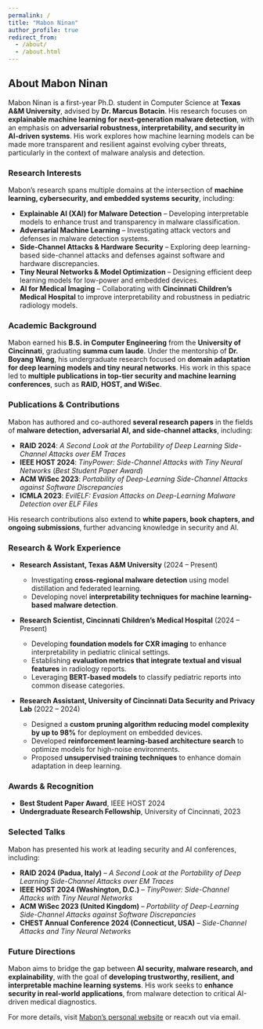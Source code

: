 ```yaml
---
permalink: /
title: "Mabon Ninan"
author_profile: true
redirect_from: 
  - /about/
  - /about.html
---
```


## About Mabon Ninan  

Mabon Ninan is a first-year Ph.D. student in Computer Science at **Texas A&M University**, advised by **Dr. Marcus Botacin**. His research focuses on **explainable machine learning for next-generation malware detection**, with an emphasis on **adversarial robustness, interpretability, and security in AI-driven systems**. His work explores how machine learning models can be made more transparent and resilient against evolving cyber threats, particularly in the context of malware analysis and detection.  

### Research Interests  

Mabon’s research spans multiple domains at the intersection of **machine learning, cybersecurity, and embedded systems security**, including:  

- **Explainable AI (XAI) for Malware Detection** – Developing interpretable models to enhance trust and transparency in malware classification.  
- **Adversarial Machine Learning** – Investigating attack vectors and defenses in malware detection systems.  
- **Side-Channel Attacks & Hardware Security** – Exploring deep learning-based side-channel attacks and defenses against software and hardware discrepancies.  
- **Tiny Neural Networks & Model Optimization** – Designing efficient deep learning models for low-power and embedded devices.  
- **AI for Medical Imaging** – Collaborating with **Cincinnati Children’s Medical Hospital** to improve interpretability and robustness in pediatric radiology models.  

### Academic Background  

Mabon earned his **B.S. in Computer Engineering** from the **University of Cincinnati**, graduating **summa cum laude**. Under the mentorship of **Dr. Boyang Wang**, his undergraduate research focused on **domain adaptation for deep learning models and tiny neural networks**. His work in this space led to **multiple publications in top-tier security and machine learning conferences**, such as **RAID, HOST, and WiSec**.  

### Publications & Contributions  

Mabon has authored and co-authored **several research papers** in the fields of **malware detection, adversarial AI, and side-channel attacks**, including:  

- **RAID 2024**: *A Second Look at the Portability of Deep Learning Side-Channel Attacks over EM Traces*  
- **IEEE HOST 2024**: *TinyPower: Side-Channel Attacks with Tiny Neural Networks* (*Best Student Paper Award*)  
- **ACM WiSec 2023**: *Portability of Deep-Learning Side-Channel Attacks against Software Discrepancies*  
- **ICMLA 2023**: *EvilELF: Evasion Attacks on Deep-Learning Malware Detection over ELF Files*  

His research contributions also extend to **white papers, book chapters, and ongoing submissions**, further advancing knowledge in security and AI.  

### Research & Work Experience  

- **Research Assistant, Texas A&M University** (2024 – Present)  
  - Investigating **cross-regional malware detection** using model distillation and federated learning.  
  - Developing novel **interpretability techniques for machine learning-based malware detection**.  

- **Research Scientist, Cincinnati Children’s Medical Hospital** (2024 – Present)  
  - Developing **foundation models for CXR imaging** to enhance interpretability in pediatric clinical settings.  
  - Establishing **evaluation metrics that integrate textual and visual features** in radiology reports.  
  - Leveraging **BERT-based models** to classify pediatric reports into common disease categories.  

- **Research Assistant, University of Cincinnati Data Security and Privacy Lab** (2022 – 2024)  
  - Designed a **custom pruning algorithm reducing model complexity by up to 98%** for deployment on embedded devices.  
  - Developed **reinforcement learning-based architecture search** to optimize models for high-noise environments.  
  - Proposed **unsupervised training techniques** to enhance domain adaptation in deep learning.  

### Awards & Recognition  

- **Best Student Paper Award**, IEEE HOST 2024  
- **Undergraduate Research Fellowship**, University of Cincinnati, 2023  

### Selected Talks  

Mabon has presented his work at leading security and AI conferences, including:  

- **RAID 2024 (Padua, Italy)** – *A Second Look at the Portability of Deep Learning Side-Channel Attacks over EM Traces*  
- **IEEE HOST 2024 (Washington, D.C.)** – *TinyPower: Side-Channel Attacks with Tiny Neural Networks*  
- **ACM WiSec 2023 (United Kingdom)** – *Portability of Deep-Learning Side-Channel Attacks against Software Discrepancies*  
- **CHEST Annual Conference 2024 (Connecticut, USA)** – *Side-Channel Attacks and Tiny Neural Networks*  

### Future Directions  

Mabon aims to bridge the gap between **AI security, malware research, and explainability**, with the goal of **developing trustworthy, resilient, and interpretable machine learning systems**. His work seeks to **enhance security in real-world applications**, from malware detection to critical AI-driven medical diagnostics.  

For more details, visit [Mabon’s personal website](#) or reacxh out via email.
